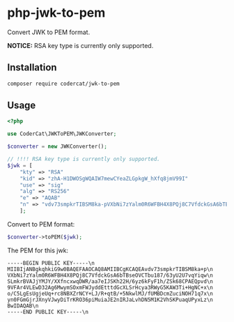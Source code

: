 # php-jwk-to-pem

Convert JWK to PEM format.

**NOTICE:** RSA key type is currently only supported.

## Installation

``` bash
composer require codercat/jwk-to-pem
```

## Usage

``` php
<?php

use CoderCat\JWKToPEM\JWKConverter;

$converter = new JWKConverter();

// !!!! RSA key type is currently only supported.
$jwk = [
    "kty" => "RSA"
    "kid" => "zhA-H1DWOSgWQAIW7mewCYeaZLGpkgW_hXfq8jmV99I"
    "use" => "sig"
    "alg" => "RS256"
    "e" => "AQAB"
    "n" => "vdv73smpkrTIBSM8ka-pVXbNi7zYalm0R6WFBH4X8PQj8C7VfdckGsA6bTBseOVCTbu187_63yU2U7vqYiqwSLmkrBVAJjYMJY_XXfncxwqDWR_aa7eIJSKh22H_6yz6kFyF1h_ZSk68CPAEQpvd9VFAr4VLEwD32Ag6MwymSOxmFWJyddEtttdGcXLSrHcya3RWyG5KAW3Ti-HgNC-xo_C5LgEsUgjeUq-rc8NBXZrNCY-LJ_R-qtB_-5NkwlMJ_fUMBDcmZuciNOH71q7xyn0FGmGjrJXnyVJwyDiTrKRO36piMuiaJE2nIRJaLvhDN5M1K2VhSKPuaqUPyxLzBw"
    ];

```
Convert to PEM format:

``` php
$converter->toPEM($jwk);
```

The PEM for this jwk:

```
-----BEGIN PUBLIC KEY-----\n
MIIBIjANBgkqhkiG9w0BAQEFAAOCAQ8AMIIBCgKCAQEAvdv73smpkrTIBSM8ka+p\n
VXbNi7zYalm0R6WFBH4X8PQj8C7VfdckGsA6bTBseOVCTbu187/63yU2U7vqYiqw\n
SLmkrBVAJjYMJY/XXfncxwqDWR/aa7eIJSKh22H/6yz6kFyF1h/ZSk68CPAEQpvd\n
9VFAr4VLEwD32Ag6MwymSOxmFWJyddEtttdGcXLSrHcya3RWyG5KAW3Ti+HgNC+x\n
o/C5LgEsUgjeUq+rc8NBXZrNCY+LJ/R+qtB/+5NkwlMJ/fUMBDcmZuciNOH71q7x\n
yn0FGmGjrJXnyVJwyDiTrKRO36piMuiaJE2nIRJaLvhDN5M1K2VhSKPuaqUPyxLz\n
BwIDAQAB\n
-----END PUBLIC KEY-----\n
```

